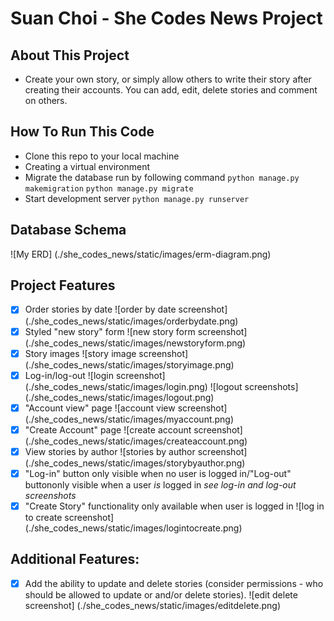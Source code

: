 # Suan Choi - She Codes News Project

## About This Project

- Create your own story, or simply allow others to write their story after creating their accounts. You can add, edit, delete stories and comment on others.

## How To Run This Code

- Clone this repo to your local machine
- Creating a virtual environment
- Migrate the database run by following command
  `python manage.py makemigration`
  `python manage.py migrate`
- Start development server
  `python manage.py runserver`

## Database Schema

![My ERD] (./she_codes_news/static/images/erm-diagram.png)

## Project Features

- [X] Order stories by date
      ![order by date screenshot] (./she_codes_news/static/images/orderbydate.png)
- [X] Styled "new story" form
      ![new story form screenshot] (./she_codes_news/static/images/newstoryform.png)
- [X] Story images
      ![story image screenshot] (./she_codes_news/static/images/storyimage.png)
- [X] Log-in/log-out
      ![login screenshot] (./she_codes_news/static/images/login.png)
      ![logout screenshots] (./she_codes_news/static/images/logout.png)
- [X] "Account view" page
      ![account view screenshot] (./she_codes_news/static/images/myaccount.png)
- [X] "Create Account" page
      ![create account screenshot] (./she_codes_news/static/images/createaccount.png)
- [X] View stories by author
      ![stories by author screenshot] (./she_codes_news/static/images/storybyauthor.png)
- [X] "Log-in" button only visible when no user is logged in/"Log-out" buttononly visible when a user _is_ logged in
      _see log-in and log-out screenshots_
- [X] "Create Story" functionality only available when user is logged in
      ![log in to create screenshot] (./she_codes_news/static/images/logintocreate.png)

## Additional Features:

- [X] Add the ability to update and delete stories (consider permissions - who should be allowed to update or and/or delete stories).
  ![edit delete screenshot] (./she_codes_news/static/images/editdelete.png)
